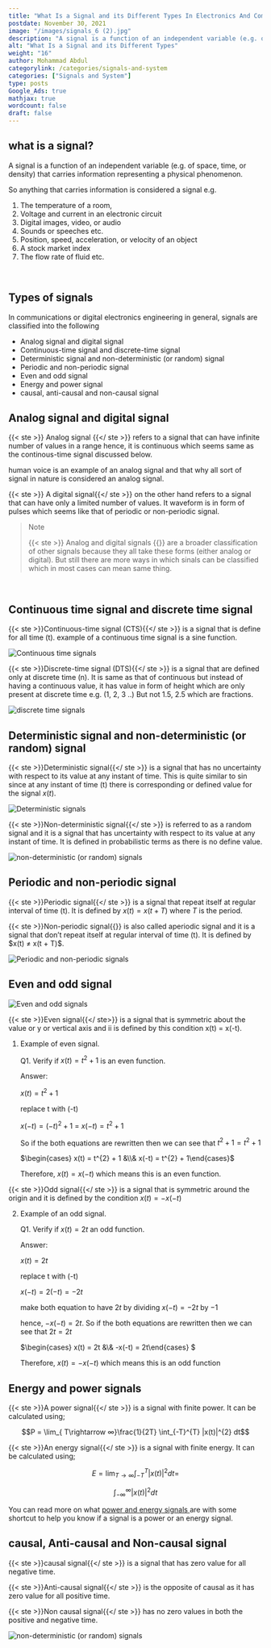 ```yaml
---
title: "What Is a Signal and its Different Types In Electronics And Communications?"
postdate: November 30, 2021
image: "/images/signals_6 (2).jpg"
description: "A signal is a function of an independent variable (e.g. of space, time, or density) that carries information representing a physical phenomenon. So anything that carries information is considered a signal"
alt: "What Is a Signal and its Different Types"
weight: "16"
author: Mohammad Abdul
categorylink: /categories/signals-and-system
categories: ["Signals and System"]
type: posts
Google_Ads: true
mathjax: true
wordcount: false
draft: false
---
```


## what is a signal?

A signal is a function of an independent variable (e.g. of space, time, or density) that carries information representing a physical phenomenon.

So anything that carries information is considered a signal e.g.

1. The temperature of a room,
2. Voltage and current in an electronic circuit
3. Digital images, video, or audio
4. Sounds or speeches etc.
5. Position, speed, acceleration, or velocity of an object
6. A stock market index
7. The flow rate of fluid etc.

<br>

## Types of signals

In communications or digital electronics engineering in general, signals are classified into the following

<ul class="ul-in-post">

<li>
Analog signal and digital signal
</li>
<li>
Continuous-time signal and discrete-time signal
</li>
<li>
Deterministic signal and non-deterministic (or random) signal
</li>
<li>
Periodic and non-periodic signal
</li>
<li>
Even and odd signal
</li>
<li>
Energy and power signal
</li>
<li>
causal, anti-causal and non-causal signal
</li>

</ul>

## Analog signal and digital signal

{{< ste >}} Analog signal {{</ ste >}} refers to a signal that can have infinite number of values in a range hence, it is continuous which seems same as the continous-time signal discussed below.

human voice is an example of an analog signal and that why all sort of signal in nature is considered an analog signal.

{{< ste >}} A digital signal{{</ ste >}} on the other hand refers to a signal that can have only a limited number of values. It waveform is in form of pulses which seems like that of periodic or non-periodic signal.

<blockquote class="blockquote">
   <p class="little-nugget">Note</p>
   <p class="quote-text">{{< ste >}} Analog and digital signals {{</ ste >}} are a broader classification of other signals because they all take these forms (either analog or digital). But still there are more ways in which sinals can be classified which in most cases can mean same thing.
 </blockquote>
 <br>

## Continuous time signal and discrete time signal

{{< ste >}}Continuous-time signal (CTS){{</ ste >}} is a signal that is define for all time (t). example of a continuous time signal is a sine function.

<img loading="lazy" src="/images/signals_8 (2).jpg" alt="Continuous time signals">

{{< ste >}}Discrete-time signal (DTS){{</ ste >}} is a signal that are defined only at discrete time (n).
It is same as that of continuous but instead of having a continuous value, it has value in form of height which are only present at discrete time e.g. (1, 2, 3 ..) But not 1.5, 2.5 which are fractions.

<img loading="lazy" src="/images/signals_7 (2).jpg" alt="discrete time signals">

## Deterministic signal and non-deterministic (or random) signal

{{< ste >}}Deterministic signal{{</ ste >}} is a signal that has no uncertainty with respect to its value at any instant of time. This is quite similar to sin since at any instant of time (t) there is corresponding or defined value for the signal $x(t)$.

<img loading="lazy" src="/images/signal_3.jpg" alt="Deterministic signals">

{{< ste >}}Non-deterministic signal{{</ ste >}} is referred to as a random signal and it is a signal that has uncertainty with respect to its value at any instant of time. It is defined in probabilistic terms as there is no define value.

<img loading="lazy" src="/images/signals_3 (2).jpg" alt="non-deterministic (or random) signals">

## Periodic and non-periodic signal

{{< ste >}}Periodic signal{{</ ste >}} is a signal that repeat itself at regular interval of time (t).
It is defined by $x(t) = x(t + T)$ where $T$ is the period.

<p>{{< ste >}}Non-periodic signal{{</ ste >}} is also called aperiodic signal and it is a signal that don’t repeat itself at regular interval of time (t).
It is defined by $x(t) &ne; x(t + T)$.</p>

<img loading="lazy" src="/images/signals_2 (2).jpg" alt="Periodic and non-periodic signals">

## Even and odd signal

<img loading="lazy" src="/images/signals_6 (2).jpg" alt="Even and odd signals">

{{< ste >}}Even signal{{</ ste>}} is a signal that is symmetric about the value or y or vertical axis and ii is defined by this condition x(t) = x(-t).

1. Example of even signal.

   Q1. Verify if $x(t) = t^{2} + 1$ is an even function.

   Answer:

   $x(t) = t^{2} + 1$

   replace t with (-t)

   $x(-t) = (-t)^{2} + 1$ = $x(-t) = t^{2} + 1$

   So if the both equations are rewritten then we can see that $t^{2} + 1 = t^{2} + 1$

   $\begin{cases} x(t) = t^{2} + 1 &\\& x(-t) = t^{2} + 1\end{cases}$

   Therefore, $x(t) = x(-t)$ which means this is an even function.

{{< ste >}}Odd signal{{</ ste >}} is a signal that is symmetric around the origin and it is defined by the condition $x(t) = -x(-t)$

2. Example of an odd signal.

   Q1. Verify if $x(t) = 2t$ an odd function.

   Answer:

   $x(t) = 2t$

   replace t with (-t)

   $x(-t) = 2(-t) = -2t$

   make both equation to have $2t$ by dividing $x(-t) = -2t$ by $-1$

   hence, $-x(-t) = 2t$. So if the both equations are rewritten then we can see that $2t = 2t$

   $\begin{cases} x(t) = 2t &\\& -x(-t) = 2t\end{cases} $

   Therefore, $x(t) = -x(-t)$ which means this is an odd function

## Energy and power signals

{{< ste >}}A power signal{{</ ste >}} is a signal with finite power. It can be calculated using;

$$P = \lim_{ T\rightarrow ∞}\frac{1}{2T} \int_{-T}^{T} |x(t)|^{2} dt$$

{{< ste >}}An energy signal{{</ ste >}} is a signal with finite energy. It can be calculated using;

$$E =\lim_{T \rightarrow ∞ } \int_{-T}^{T} |x(t)|^{2} dt = $$

$$\int_{-∞}^{∞} |x(t)|^{2} dt$$

You can read more on what <a class="links-to-article" href="/signals-and-system/how-do-you-solve-energy-and-power-signals-problem/"> power and energy signals </a> are with some shortcut to help you know if a signal is a power or an energy signal.

## causal, Anti-causal and Non-causal signal

{{< ste >}}causal signal{{</ ste >}} is a signal that has zero value for all negative time.

{{< ste >}}Anti-causal signal{{</ ste >}} is the opposite of causal as it has zero value for all positive time.

{{< ste >}}Non causal signal{{</ ste >}} has no zero values in both the positive and negative time.

<img loading="lazy" src="/images/signals_9.jpg" alt="non-deterministic (or random) signals">
